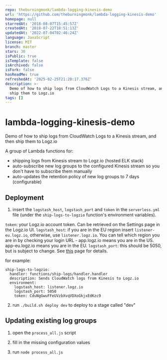 ```yaml
---
repo: theburningmonk/lambda-logging-kinesis-demo
url: 'https://github.com/theburningmonk/lambda-logging-kinesis-demo'
homepage: null
starredAt: '2018-08-07T15:45:57Z'
createdAt: '2018-07-22T18:51:13Z'
updatedAt: '2022-07-04T02:46:24Z'
language: JavaScript
license: MIT
branch: master
stars: 30
isPublic: true
isTemplate: false
isArchived: false
isFork: false
hasReadMe: true
refreshedAt: '2025-02-25T21:20:17.376Z'
description: >-
  Demo of how to ship logs from CloudWatch Logs to a Kinesis stream, and then
  ship them to Logz.io
tags: []
---
```


# lambda-logging-kinesis-demo

Demo of how to ship logs from CloudWatch Logs to a Kinesis stream, and then ship them to Logz.io

A group of Lambda functions for:

* shipping logs from Kinesis stream to Logz.io (hosted ELK stack)
* auto-subscribe new log groups to the configured Kinesis stream so you don't have to subscribe them manually
* auto-updates the retention policy of new log groups to 7 days (configurable)

## Deployment

1. insert the `logstash_host`, `logstash_port` and `token` in the `serverless.yml` file (under the `ship-logs-to-logzio` function's environment variables).

`token`: your Logz.io account token. Can be retrieved on the Settings page in the Logz.io UI.
`logstash_host`: if you are in the EU region insert `listener-eu.logz.io`, otherwise, use `listener.logz.io`. You can tell which region you are in by checking your login URL - app.logz.io means you are in the US. app-eu.logz.io means you are in the EU.
`logstash_port`: this should be 5050, but is subject to change. See [this](https://app.logz.io/#/dashboard/data-sources/logstash) page for details.

for example:

```
ship-logs-to-logzio:
  handler: functions/ship-logs/handler.handler
  description: Sends CloudWatch logs from Kinesis to Logz.io
  environment:
    logstash_host: listener.logz.io
    logstash_port: 5050
    token: CduNgGwuFFeUVzbXvqVDXoGkjxEdKzc9
```

2. run `./build.sh deploy dev` to deploy to a stage called "dev"

## Updating existing log groups

1. open the `process_all.js` script

2. fill in the missing configuration values

3. run `node process_all.js`
